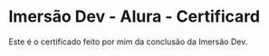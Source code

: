 # Imersão Dev - Alura - Certificard

Este é o certificado feito por mim da conclusão da Imersão Dev.
